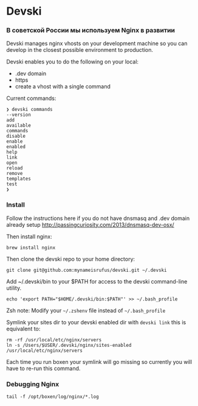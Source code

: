 # Devski

### В советской России мы используем Nginx в развитии

Devski manages nginx vhosts on your development machine so you can develop in 
the closest possible environment to production.

Devski enables you to do the following on your local:

* .dev domain
* https
* create a vhost with a single command

Current commands:

```shell
❯ devski commands
--version
add
available
commands
disable
enable
enabled
help
link
open
reload
remove
templates
test
❯
```

### Install

Follow the instructions here if you do not have dnsmasq and .dev domain already
setup http://passingcuriosity.com/2013/dnsmasq-dev-osx/

Then install nginx:

```shell
brew install nginx
```

Then clone the devski repo to your home directory:

```shell
git clone git@github.com:mynameisrufus/devski.git ~/.devski
```

Add ~/.devski/bin to your $PATH for access to the devski command-line utility.

```shell
echo 'export PATH="$HOME/.devski/bin:$PATH"' >> ~/.bash_profile
```

Zsh note: Modify your `~/.zshenv` file instead of `~/.bash_profile`

Symlink your sites dir to your devski enabled dir with `devski link` this is
equivalent to:

```shell
rm -rf /usr/local/etc/nginx/servers
ln -s /Users/$USER/.devski/nginx/sites-enabled /usr/local/etc/nginx/servers
```

Each time you run boxen your symlink will go missing so currently you will have
to re-run this command.

### Debugging Nginx

``` 
tail -f /opt/boxen/log/nginx/*.log
```

